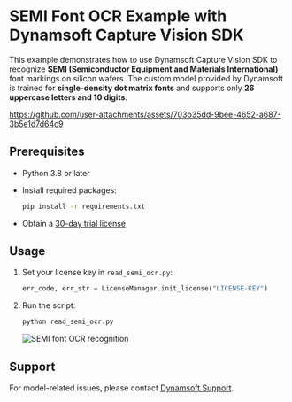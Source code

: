 # SEMI Font OCR Example with Dynamsoft Capture Vision SDK

This example demonstrates how to use Dynamsoft Capture Vision SDK to recognize **SEMI (Semiconductor Equipment and Materials International)** font markings on silicon wafers. The custom model provided by Dynamsoft is trained for **single-density dot matrix fonts** and supports only **26 uppercase letters and 10 digits**.

https://github.com/user-attachments/assets/703b35dd-9bee-4652-a687-3b5e1d7d64c9

## Prerequisites

- Python 3.8 or later
- Install required packages:

    ```bash
    pip install -r requirements.txt
    ```

- Obtain a [30-day trial license](https://www.dynamsoft.com/customer/license/trialLicense/?product=dcv&package=cross-platform)

## Usage

1. Set your license key in `read_semi_ocr.py`:

    ```python
    err_code, err_str = LicenseManager.init_license("LICENSE-KEY")
    ```

2. Run the script:

    ```bash
    python read_semi_ocr.py
    ```

    ![SEMI font OCR recognition](https://www.dynamsoft.com/codepool/img/2025/07/semi-font-ocr-recognition.png)

## Support

For model-related issues, please contact [Dynamsoft Support](https://www.dynamsoft.com/company/customer-service/).

